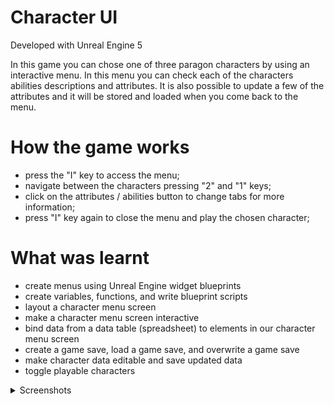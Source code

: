 # Character UI

Developed with Unreal Engine 5

In this game you can chose one of three paragon characters by using an interactive menu. In this menu you can check each of the characters abilities descriptions and attributes. It is also possible to update a few of the attributes and it will be stored and loaded when you come back to the menu.

# How the game works

- press the "I" key to access the menu;
- navigate between the characters pressing "2" and "1" keys;
- click on the attributes / abilities button to change tabs for more information;
- press "I" key again to close the menu and play the chosen character;

# What was learnt

- create menus using Unreal Engine widget blueprints
- create variables, functions, and write blueprint scripts
- layout a character menu screen
- make a character menu screen interactive
- bind data from a data table (spreadsheet) to elements in our character menu screen
- create a game save, load a game save, and overwrite a game save
- make character data editable and save updated data
- toggle playable characters

<details>
  <summary>Screenshots</summary>
  
![image](https://github.com/CHPrado/character-ui-menu/assets/27180625/83471a7a-7c22-4784-8208-4fc92d8151e7)

![image](https://github.com/CHPrado/character-ui-menu/assets/27180625/338bd78c-f123-4a08-8e14-77287329372b)

![image](https://github.com/CHPrado/character-ui-menu/assets/27180625/426b81bd-3a54-43ab-8a60-a0cad7101d6d)

![image](https://github.com/CHPrado/character-ui-menu/assets/27180625/c7977bc4-bc55-4986-b268-f9ffdea940a1)

</details>
